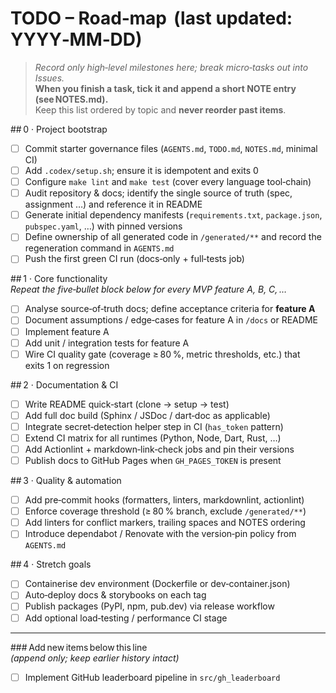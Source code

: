 # TODO – Road‑map  (last updated: YYYY‑MM‑DD)

> *Record only high‑level milestones here; break micro‑tasks out into Issues.*  
> **When you finish a task, tick it and append a short NOTE entry
> (see NOTES.md).**  
> Keep this list ordered by topic and **never reorder past items**.

## 0 · Project bootstrap
- [ ] Commit starter governance files (`AGENTS.md`, `TODO.md`, `NOTES.md`,
      minimal CI)
- [ ] Add `.codex/setup.sh`; ensure it is idempotent and exits 0
- [ ] Configure `make lint` and `make test` (cover every language tool‑chain)
- [ ] Audit repository & docs; identify the single source of truth
      (spec, assignment …) and reference it in README
- [ ] Generate initial dependency manifests (`requirements.txt`,
      `package.json`, `pubspec.yaml`, …) with pinned versions
- [ ] Define ownership of all generated code in `/generated/**` and record the
      regeneration command in `AGENTS.md`
- [ ] Push the first green CI run (docs‑only + full‑tests job)

## 1 · Core functionality  
*Repeat the five‑bullet block below for every MVP feature A, B, C, …*  
- [ ] Analyse source‑of‑truth docs; define acceptance criteria for **feature A**  
- [ ] Document assumptions / edge‑cases for feature A in `/docs` or README  
- [ ] Implement feature A  
- [ ] Add unit / integration tests for feature A  
- [ ] Wire CI quality gate (coverage ≥ 80 %, metric thresholds, etc.) that
      exits 1 on regression

## 2 · Documentation & CI
- [ ] Write README quick‑start (clone → setup → test)
- [ ] Add full doc build (Sphinx / JSDoc / dart‑doc as applicable)
- [ ] Integrate secret‑detection helper step in CI (`has_token` pattern)
- [ ] Extend CI matrix for all runtimes (Python, Node, Dart, Rust, …)
- [ ] Add Actionlint + markdown‑link‑check jobs and pin their versions
- [ ] Publish docs to GitHub Pages when `GH_PAGES_TOKEN` is present

## 3 · Quality & automation
- [ ] Add pre‑commit hooks (formatters, linters, markdownlint, actionlint)
- [ ] Enforce coverage threshold (≥ 80 % branch, exclude `/generated/**`)
- [ ] Add linters for conflict markers, trailing spaces and NOTES ordering
- [ ] Introduce dependabot / Renovate with the version‑pin policy from
      `AGENTS.md`

## 4 · Stretch goals
- [ ] Containerise dev environment (Dockerfile or dev‑container.json)
- [ ] Auto‑deploy docs & storybooks on each tag
- [ ] Publish packages (PyPI, npm, pub.dev) via release workflow
- [ ] Add optional load‑testing / performance CI stage

---

### Add new items below this line  
*(append only; keep earlier history intact)*
- [ ] Implement GitHub leaderboard pipeline in `src/gh_leaderboard`
